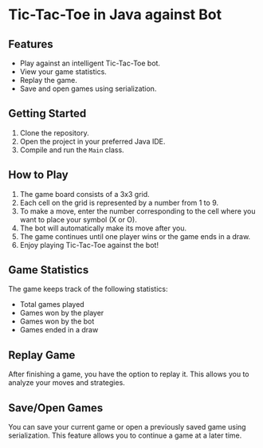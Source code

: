 
<html>
<body>
  <h1>Tic-Tac-Toe in Java against Bot</h1>
  <h2>Features</h2>
  <ul>
    <li>Play against an intelligent Tic-Tac-Toe bot.</li>
    <li>View your game statistics.</li>
    <li>Replay the game.</li>
    <li>Save and open games using serialization.</li>
  </ul>
  <h2>Getting Started</h2>
  <ol>
    <li>Clone the repository.</li>
    <li>Open the project in your preferred Java IDE.</li>
    <li>Compile and run the <code>Main</code> class.</li>
  </ol>
  <h2>How to Play</h2>
  <ol>
    <li>The game board consists of a 3x3 grid.</li>
    <li>Each cell on the grid is represented by a number from 1 to 9.</li>
    <li>To make a move, enter the number corresponding to the cell where you want to place your symbol (X or O).</li>
    <li>The bot will automatically make its move after you.</li>
    <li>The game continues until one player wins or the game ends in a draw.</li>
    <li>Enjoy playing Tic-Tac-Toe against the bot!</li>
  </ol>
  <h2>Game Statistics</h2>
  <p>The game keeps track of the following statistics:</p>
  <ul>
    <li>Total games played</li>
    <li>Games won by the player</li>
    <li>Games won by the bot</li>
    <li>Games ended in a draw</li>
  </ul>
  <h2>Replay Game</h2>
  <p>After finishing a game, you have the option to replay it. This allows you to analyze your moves and strategies.</p>
  <h2>Save/Open Games</h2>
  <p>You can save your current game or open a previously saved game using serialization. This feature allows you to continue a game at a later time.</p>
</body>
</html>
